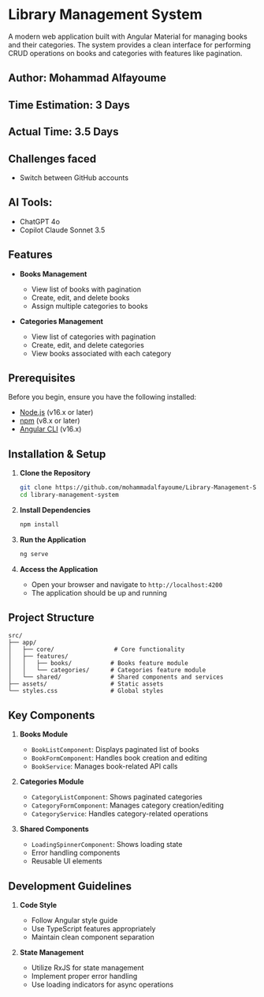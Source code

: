 # Library Management System

A modern web application built with Angular Material for managing books and their categories. The system provides a clean interface for performing CRUD operations on books and categories with features like pagination.

## Author: **Mohammad Alfayoume**

## Time Estimation: 3 Days

## Actual Time: 3.5 Days

## Challenges faced
* Switch between GitHub accounts

## AI Tools:
* ChatGPT 4o
* Copilot Claude Sonnet 3.5

## Features

- **Books Management**
  - View list of books with pagination
  - Create, edit, and delete books
  - Assign multiple categories to books

- **Categories Management**
  - View list of categories with pagination
  - Create, edit, and delete categories
  - View books associated with each category

## Prerequisites

Before you begin, ensure you have the following installed:
- [Node.js](https://nodejs.org/) (v16.x or later)
- [npm](https://www.npmjs.com/) (v8.x or later)
- [Angular CLI](https://angular.io/cli) (v16.x)

## Installation & Setup

1. **Clone the Repository**
   ```bash
   git clone https://github.com/mohammadalfayoume/Library-Management-System.git
   cd library-management-system
   ```

2. **Install Dependencies**
   ```bash
   npm install
   ```

3. **Run the Application**
   ```bash
   ng serve
   ```

4. **Access the Application**
   - Open your browser and navigate to `http://localhost:4200`
   - The application should be up and running

## Project Structure

```
src/
├── app/
│   ├── core/                 # Core functionality
│   ├── features/            
│   │   ├── books/           # Books feature module
│   │   └── categories/      # Categories feature module
│   └── shared/              # Shared components and services
├── assets/                  # Static assets
└── styles.css               # Global styles
```

## Key Components

1. **Books Module**
   - `BookListComponent`: Displays paginated list of books
   - `BookFormComponent`: Handles book creation and editing
   - `BookService`: Manages book-related API calls

2. **Categories Module**
   - `CategoryListComponent`: Shows paginated categories
   - `CategoryFormComponent`: Manages category creation/editing
   - `CategoryService`: Handles category-related operations

3. **Shared Components**
   - `LoadingSpinnerComponent`: Shows loading state
   - Error handling components
   - Reusable UI elements

## Development Guidelines

1. **Code Style**
   - Follow Angular style guide
   - Use TypeScript features appropriately
   - Maintain clean component separation

2. **State Management**
   - Utilize RxJS for state management
   - Implement proper error handling
   - Use loading indicators for async operations
